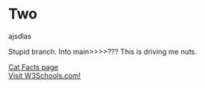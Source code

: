 # Two
 ajsdlas

Stupid branch. Into main>>>>???
This is driving me nuts.

<a href="https://vxnj.github.io/CatFacts/CatFacts.htm">Cat Facts page<a/>
<br>
<a href="https://www.w3schools.com/">Visit W3Schools.com!</a> 
